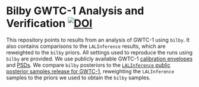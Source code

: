 # Bilby GWTC-1 Analysis and Verification [![DOI](https://zenodo.org/badge/DOI/10.5281/zenodo.3833601.svg)](https://doi.org/10.5281/zenodo.3833601)

This repository points to results from an analysis of GWTC-1 using `bilby`. 
It also contains comparisons to the `LALInference` results, which are reweighted to the `bilby` priors. 
All settings used to reproduce the runs using `bilby` are provided. 
We use publicly available GWTC-1 [calibration envelopes](https://dcc.ligo.org/LIGO-P1900040/public) and [PSDs](https://dcc.ligo.org/LIGO-P1900011/public). We compare `bilby` posteriors to the [`LALInference` public posterior samples release for GWTC-1](https://dcc.ligo.org/LIGO-P1800370/public), reweighting the `LALInference` samples to the priors we used to obtain the `bilby` samples.
